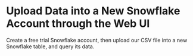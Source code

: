 # Upload Data into a New Snowflake Account through the Web UI

Create a free trial Snowflake account, then upload our CSV file into a new Snowflake table, and query its data.